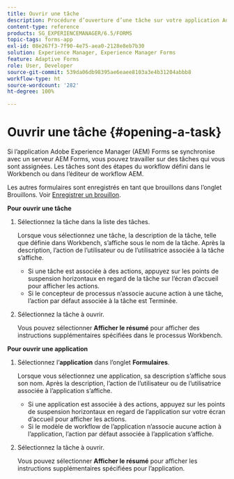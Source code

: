 ```yaml
---
title: Ouvrir une tâche
description: Procédure d’ouverture d’une tâche sur votre application Adobe Experience Manager Forms.
content-type: reference
products: SG_EXPERIENCEMANAGER/6.5/FORMS
topic-tags: forms-app
exl-id: 08e267f3-7f90-4e75-aea0-2128e8eb7b30
solution: Experience Manager, Experience Manager Forms
feature: Adaptive Forms
role: User, Developer
source-git-commit: 539da06db98395ae6eaee8103a3e4b31204abbb8
workflow-type: ht
source-wordcount: '282'
ht-degree: 100%

---
```


# Ouvrir une tâche {#opening-a-task}

Si l’application Adobe Experience Manager (AEM) Forms se synchronise avec un serveur AEM Forms, vous pouvez travailler sur des tâches qui vous sont assignées. Les tâches sont des étapes du workflow défini dans le Workbench ou dans l’éditeur de workflow AEM.

Les autres formulaires sont enregistrés en tant que brouillons dans l’onglet Brouillons. Voir [Enregistrer un brouillon](/help/forms/using/save-as-draft.md).

**Pour ouvrir une tâche**

1. Sélectionnez la tâche dans la liste des tâches.

   Lorsque vous sélectionnez une tâche, la description de la tâche, telle que définie dans Workbench, s’affiche sous le nom de la tâche. Après la description, l’action de l’utilisateur ou de l’utilisatrice associée à la tâche s’affiche.

   * Si une tâche est associée à des actions, appuyez sur les points de suspension horizontaux en regard de la tâche sur l’écran d’accueil pour afficher les actions.
   * Si le concepteur de processus n’associe aucune action à une tâche, l’action par défaut associée à la tâche est Terminée.

1. Sélectionnez la tâche à ouvrir.

   Vous pouvez sélectionner **Afficher le résumé** pour afficher des instructions supplémentaires spécifiées dans le processus Workbench.

**Pour ouvrir une application**

1. Sélectionnez l’**application** dans l’onglet **Formulaires**.

   Lorsque vous sélectionnez une application, sa description s’affiche sous son nom. Après la description, l’action de l’utilisateur ou de l’utilisatrice associée à l’application s’affiche.

   * Si une application est associée à des actions, appuyez sur les points de suspension horizontaux en regard de l’application sur votre écran d’accueil pour afficher les actions.
   * Si le modèle de workflow de l’application n’associe aucune action à l’application, l’action par défaut associée à l’application s’affiche.

1. Sélectionnez la tâche à ouvrir.

   Vous pouvez sélectionner **Afficher le résumé** pour afficher les instructions supplémentaires spécifiées pour l’application.
